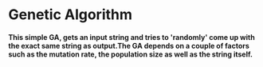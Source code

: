 # Genetic Algorithm


#### This simple GA, gets an input  string and tries to 'randomly' come up with the exact same  string as output.The GA depends on a couple of factors such as the mutation rate, the population size as well as the string itself.
